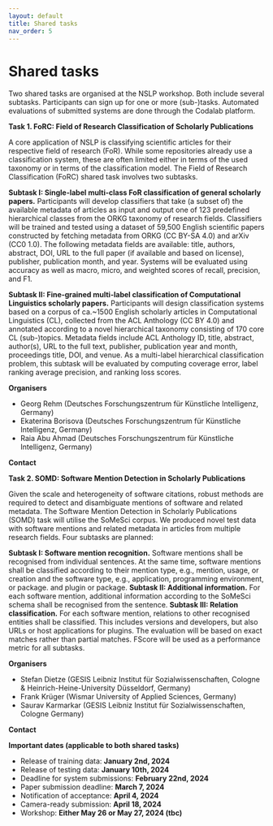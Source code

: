 ```yaml
---
layout: default
title: Shared tasks
nav_order: 5
---
```


# Shared tasks

Two shared tasks are organised at the NSLP workshop. Both include several subtasks. Participants can sign up for one or more (sub-)tasks. Automated evaluations of submitted systems are done through the Codalab platform.

**Task 1. FoRC: Field of Research Classification of Scholarly Publications**

A core application of NSLP is classifying scientific articles for their respective field of research (FoR). While some repositories already use a classification system, these are often limited either in terms of the used taxonomy or in terms of the classification model. The Field of Research Classification (FoRC) shared task involves two subtasks.

**Subtask I: Single-label multi-class FoR classification of general scholarly papers.** Participants will develop classifiers that take (a subset of) the available metadata of articles as input and output one of 123 predefined hierarchical classes from the ORKG taxonomy of research fields. Classifiers will be trained and tested using a dataset of 59,500 English scientific papers constructed by fetching metadata from ORKG (CC BY-SA 4.0) and arXiv (CC0 1.0). The following metadata fields are available: title, authors, abstract, DOI, URL to the full paper (if available and based on license), publisher, publication month, and year. Systems will be evaluated using accuracy as well as macro, micro, and weighted scores of recall, precision, and F1. 

**Subtask II: Fine-grained multi-label classification of Computational Linguistics scholarly papers.** Participants will design classification systems based on a corpus of ca.~1500 English scholarly articles in Computational Linguistics (CL), collected from the ACL Anthology (CC BY 4.0) and annotated according to a novel hierarchical taxonomy consisting of 170 core CL (sub-)topics. Metadata fields include ACL Anthology ID, title, abstract, author(s), URL to the full text, publisher, publication year and month, proceedings title, DOI, and venue. As a multi-label hierarchical classification problem, this subtask will be evaluated by computing coverage error, label ranking average precision, and ranking loss scores.

**Organisers**

* Georg Rehm (Deutsches Forschungszentrum für Künstliche Intelligenz, Germany)
* Ekaterina Borisova (Deutsches Forschungszentrum für Künstliche Intelligenz, Germany)
* Raia Abu Ahmad (Deutsches Forschungszentrum für Künstliche Intelligenz, Germany)

**Contact**


**Task 2. SOMD: Software Mention Detection in Scholarly Publications**

Given the scale and heterogeneity of software citations, robust methods are required to detect and disambiguate mentions of software and related metadata. The Software Mention Detection in Scholarly Publications (SOMD) task will utilise the SoMeSci corpus. We produced novel test data with software mentions and related metadata in articles from multiple research fields. Four subtasks are planned:

**Subtask I: Software mention recognition.** Software mentions shall be recognised from individual sentences. At the same time, software mentions shall be classified according to their mention type, e.g., mention, usage, or creation and the software type, e.g., application, programming environment, or package. and plugin or package. **Subtask II: Additional information.** For each software mention, additional information according to the SoMeSci schema shall be recognised from the sentence. **Subtask III: Relation classification.** For each software mention, relations to other recognised entities shall be classified. This includes versions and developers, but also URLs or host applications for plugins. The evaluation will be based on exact matches rather than partial matches. FScore will be used as a performance metric for all subtasks.

**Organisers**

* Stefan Dietze (GESIS Leibniz Institut für Sozialwissenschaften, Cologne & Heinrich-Heine-University Düsseldorf, Germany)
* Frank Krüger (Wismar University of Applied Sciences, Germany)
* Saurav Karmarkar (GESIS Leibniz Institut für Sozialwissenschaften, Cologne Germany)

**Contact**

**Important dates (applicable to both shared tasks)**

* Release of training data: **January 2nd, 2024**
* Release of testing data: **January 10th, 2024**
* Deadline for system submissions: **February 22nd, 2024**
* Paper submission deadline: **March 7, 2024**
* Notification of acceptance: **April 4, 2024**
* Camera-ready submission: **April 18, 2024**
* Workshop: **Either May 26 or May 27, 2024 (tbc)**
